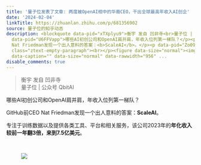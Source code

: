 ```yaml
---
title: '量子位发表了文章: 两度被OpenAI相中的华裔CEO，干出全球最高年收入AI创企'
date: '2024-02-04'
linkTitle: https://zhuanlan.zhihu.com/p/681356902
source: 量子位的知乎动态
description: <blockquote data-pid="xTXplyu9">衡宇 发自 凹非寺<br>量子位 | 公众号 QbitAI</blockquote><p
  data-pid="U6FFVapp">哪些AI初创公司和OpenAI肩并肩，年收入位列第一梯队？</p><p data-pid="MdrDhleq">GitHub前CEO
  Nat Friedman发现一个出人意料的答案：<b>ScaleAI</b>。</p><p data-pid="Zo09CIQU">专注于训练数据以及提供各类工具、平台和相关服务，该公司2023年的<b>年化收入较前一年翻3倍，来到7.5亿美元</b>。</p><p
  class="ztext-empty-paragraph"><br></p><figure data-size="normal"><img src="https://pic4.zhimg.com/v2-bf617455d14c22a621a51a38e3633cff_1440w.jpg"
  data-caption="" data-size="normal" data-rawwidth="956" ...
disable_comments: true
---
```

<blockquote data-pid="xTXplyu9">衡宇 发自 凹非寺<br>量子位 | 公众号 QbitAI</blockquote><p data-pid="U6FFVapp">哪些AI初创公司和OpenAI肩并肩，年收入位列第一梯队？</p><p data-pid="MdrDhleq">GitHub前CEO Nat Friedman发现一个出人意料的答案：<b>ScaleAI</b>。</p><p data-pid="Zo09CIQU">专注于训练数据以及提供各类工具、平台和相关服务，该公司2023年的<b>年化收入较前一年翻3倍，来到7.5亿美元</b>。</p><p class="ztext-empty-paragraph"><br></p><figure data-size="normal"><img src="https://pic4.zhimg.com/v2-bf617455d14c22a621a51a38e3633cff_1440w.jpg" data-caption="" data-size="normal" data-rawwidth="956" ...